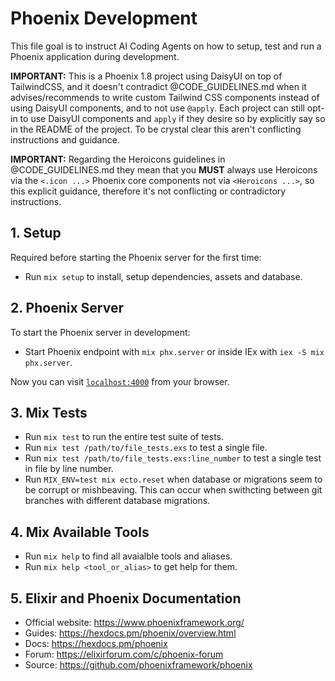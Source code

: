 # Phoenix Development

This file goal is to instruct AI Coding Agents on how to setup, test and run a Phoenix application during development.

**IMPORTANT:** This is a Phoenix 1.8 project using DaisyUI on top of TailwindCSS, and it doesn't contradict @CODE_GUIDELINES.md when it advises/recommends to write custom Tailwind CSS components instead of using DaisyUI components, and to not use `@apply`.  Each project can still opt-in to use DaisyUI components and `apply` if they desire so by explicitly say so in the README of the project. To be crystal clear this aren't conflicting instructions and guidance.

**IMPORTANT:** Regarding the Heroicons guidelines in @CODE_GUIDELINES.md they mean that you **MUST** always use Heroicons via the `<.icon ...>` Phoenix core components not via `<Heroicons ...>`, so this explicit guidance, therefore it's not conflicting or contradictory instructions.

## 1. Setup 

Required before starting the Phoenix server for the first time:

* Run `mix setup` to install, setup dependencies, assets and database.

## 2. Phoenix Server

To start the Phoenix server in development:

* Start Phoenix endpoint with `mix phx.server` or inside IEx with `iex -S mix phx.server`.

Now you can visit [`localhost:4000`](http://localhost:4000) from your browser.

## 3. Mix Tests

* Run `mix test` to run the entire test suite of tests.
* Run `mix test /path/to/file_tests.exs` to test a single file.
* Run `mix test /path/to/file_tests.exs:line_number` to test a single test in file by line number. 
* Run `MIX_ENV=test mix ecto.reset` when database or migrations seem to be corrupt or mishbeaving. This can occur when swithcting between git branches with different database migrations.

## 4. Mix Available Tools

* Run `mix help` to find all avaialble tools and aliases.
* Run `mix help <tool_or_alias>` to get help for them.

## 5. Elixir and Phoenix Documentation

* Official website: https://www.phoenixframework.org/
* Guides: https://hexdocs.pm/phoenix/overview.html
* Docs: https://hexdocs.pm/phoenix
* Forum: https://elixirforum.com/c/phoenix-forum
* Source: https://github.com/phoenixframework/phoenix
